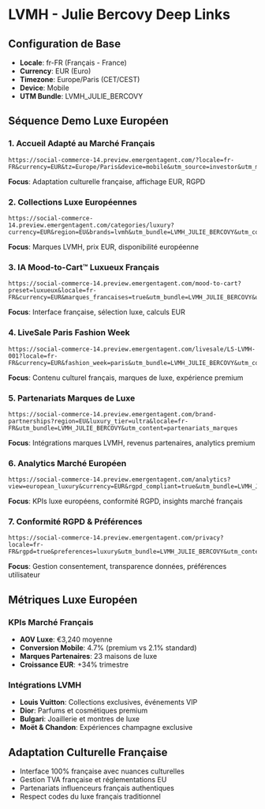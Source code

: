 # LVMH - Julie Bercovy Deep Links

## Configuration de Base
- **Locale**: fr-FR (Français - France)
- **Currency**: EUR (Euro)
- **Timezone**: Europe/Paris (CET/CEST)
- **Device**: Mobile
- **UTM Bundle**: LVMH_JULIE_BERCOVY

## Séquence Demo Luxe Européen

### 1. Accueil Adapté au Marché Français
```
https://social-commerce-14.preview.emergentagent.com/?locale=fr-FR&currency=EUR&tz=Europe/Paris&device=mobile&utm_source=investor&utm_medium=email&utm_campaign=series_a&utm_bundle=LVMH_JULIE_BERCOVY&utm_content=accueil_francais
```
**Focus**: Adaptation culturelle française, affichage EUR, RGPD

### 2. Collections Luxe Européennes
```
https://social-commerce-14.preview.emergentagent.com/categories/luxury?currency=EUR&region=EU&brands=lvmh&utm_bundle=LVMH_JULIE_BERCOVY&utm_content=collections_luxe
```
**Focus**: Marques LVMH, prix EUR, disponibilité européenne

### 3. IA Mood-to-Cart™ Luxueux Français
```
https://social-commerce-14.preview.emergentagent.com/mood-to-cart?preset=luxueux&locale=fr-FR&currency=EUR&marques_francaises=true&utm_bundle=LVMH_JULIE_BERCOVY&utm_content=ia_mood_cart
```
**Focus**: Interface française, sélection luxe, calculs EUR

### 4. LiveSale Paris Fashion Week
```
https://social-commerce-14.preview.emergentagent.com/livesale/LS-LVMH-001?locale=fr-FR&currency=EUR&fashion_week=paris&utm_bundle=LVMH_JULIE_BERCOVY&utm_content=livesale_pfw
```
**Focus**: Contenu culturel français, marques de luxe, expérience premium

### 5. Partenariats Marques de Luxe
```
https://social-commerce-14.preview.emergentagent.com/brand-partnerships?region=EU&luxury_tier=ultra&locale=fr-FR&utm_bundle=LVMH_JULIE_BERCOVY&utm_content=partenariats_marques
```
**Focus**: Intégrations marques LVMH, revenus partenaires, analytics premium

### 6. Analytics Marché Européen
```
https://social-commerce-14.preview.emergentagent.com/analytics?view=european_luxury&currency=EUR&rgpd_compliant=true&utm_bundle=LVMH_JULIE_BERCOVY&utm_content=analytics_europeen
```
**Focus**: KPIs luxe européens, conformité RGPD, insights marché français

### 7. Conformité RGPD & Préférences
```
https://social-commerce-14.preview.emergentagent.com/privacy?locale=fr-FR&rgpd=true&preferences=luxury&utm_bundle=LVMH_JULIE_BERCOVY&utm_content=rgpd_conformite
```
**Focus**: Gestion consentement, transparence données, préférences utilisateur

## Métriques Luxe Européen

### KPIs Marché Français
- **AOV Luxe**: €3,240 moyenne
- **Conversion Mobile**: 4.7% (premium vs 2.1% standard)
- **Marques Partenaires**: 23 maisons de luxe
- **Croissance EUR**: +34% trimestre

### Intégrations LVMH
- **Louis Vuitton**: Collections exclusives, événements VIP
- **Dior**: Parfums et cosmétiques premium
- **Bulgari**: Joaillerie et montres de luxe
- **Moët & Chandon**: Expériences champagne exclusive

## Adaptation Culturelle Française
- Interface 100% française avec nuances culturelles
- Gestion TVA française et réglementations EU
- Partenariats influenceurs français authentiques
- Respect codes du luxe français traditionnel